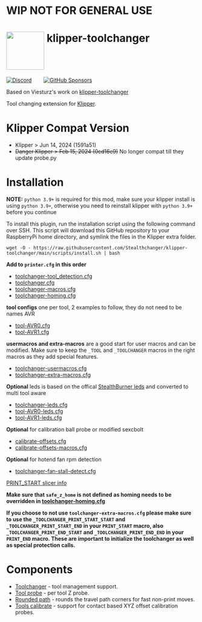 # WIP NOT FOR GENERAL USE

# <img src="media/klipper_toolchanger_logo.png?raw=true" height="100" align="top" /> klipper-toolchanger

<a href="https://discord.gg/jJs73c6vSc" target="_blank" alt="Join our Discord">![Discord](https://img.shields.io/discord/1226846451028725821?logo=discord&logoColor=%23ffffff&label=Join%20our%20Discord&labelColor=%237785cc&color=%23adf5ff)</a>
&nbsp;&nbsp;&nbsp;&nbsp;&nbsp;&nbsp;
<a href="https://github.com/sponsors/DraftShift" target="_blank" alt="Sponsor Us">![GitHub Sponsors](https://img.shields.io/github/sponsors/DraftShift?logo=githubsponsors&label=Sponsors&labelColor=rgb(246%2C%20248%2C%20250)&color=rgb(191%2C%2057%2C%20137))</a>


Based on Viesturz's work on [klipper-toolchanger](https://github.com/viesturz/klipper-toolchanger)

Tool changing extension for [Klipper](https://www.klipper3d.org).

# Klipper Compat Version
- Klipper > Jun 14, 2024 (1591a51)
- ~~Danger Klipper > Feb 15, 2024 (0cd16e9)~~ No longer compat till they update probe.py

# Installation

**NOTE:** `python 3.9+` is required for this mod, make sure your klipper install is using `python 3.9+`, otherwise you need to reinstall klipper with `python 3.9+` before you continue

To install this plugin, run the installation script using the following command over SSH. This script will download this GitHub repository to your RaspberryPi home directory, and symlink the files in the Klipper extra folder.

```
wget -O - https://raw.githubusercontent.com/Stealthchanger/klipper-toolchanger/main/scripts/install.sh | bash
```

**Add to `printer.cfg` in this order**
- [toolchanger-tool_detection.cfg](macros/toolchanger-tool_detection.cfg)
- [toolchanger.cfg](examples/toolchanger.cfg)
- [toolchanger-macros.cfg](macros/toolchanger-macros.cfg)
- [toolchanger-homing.cfg](macros/toolchanger-homing.cfg)

**tool configs** one per tool, 2 examples to follow, they do not need to be names AVR<n>
- [tool-AVR0.cfg](examples/tool-AVR0.cfg)
- [tool-AVR1.cfg](examples/tool-AVR1.cfg)

**usermacros and extra-macros** are a good start for user macros and can be modified.  Make sure to keep the `_TOOL` and `_TOOLCHANGER` macros in the right macros as they add special features.

- [toolchanger-usermacros.cfg](examples/toolchanger-usermacros.cfg)
- [toolchanger-extra-macros.cfg](examples/toolchanger-extra-macros.cfg)

**Optional** leds is based on the offical [StealthBurner leds](https://github.com/VoronDesign/Voron-Stealthburner/blob/main/Firmware/stealthburner_leds.cfg) and converted to multi tool aware
- [toolchanger-leds.cfg](examples/toolchanger-leds.cfg)
- [tool-AVR0-leds.cfg](examples/tool-AVR0-leds.cfg)
- [tool-AVR1-leds.cfg](examples/tool-AVR1-leds.cfg)

**Optional** for calibration ball probe or modified sexcbolt
- [calibrate-offsets.cfg](examples/calibrate-offsets.cfg)
- [calibrate-offsets-macros.cfg](macros/calibrate-offsets-macros.cfg)

**Optional** for hotend fan rpm detection
- [toolchanger-fan-stall-detect.cfg](examples/toolchanger-fan-stall-detect.cfg)

[PRINT_START slicer info](PRINT_START.md)

**Make sure that `safe_z_home` is not defined as homing needs to be overridden in [toolchanger-homing.cfg](macros/toolchanger-homing.cfg)**

**If you choose to not use `toolchanger-extra-macros.cfg` please make sure to use the `_TOOLCHANGER_PRINT_START_START` and `_TOOLCHANGER_PRINT_START_END` in your `PRINT_START` macro, also `_TOOLCHANGER_PRINT_END_START` and `_TOOLCHANGER_PRINT_END_END` in your `PRINT_END` macro.  These are important to initialize the toolchanger as well as special protection calls.**

# Components

* [Toolchanger](toolchanger.md) - tool management support.
* [Tool probe](tool_probe.md) - per tool Z probe.
* [Rounded path](rounded_path.md) - rounds the travel path corners for fast non-print moves.
* [Tools calibrate](tools_calibrate.md) - support for contact based XYZ offset calibration probes.
